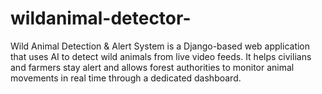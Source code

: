 # wildanimal-detector-
Wild Animal Detection &amp; Alert System is a Django-based web application that uses AI to detect wild animals from live video feeds. It helps civilians and farmers stay alert and allows forest authorities to monitor animal movements in real time through a dedicated dashboard.
